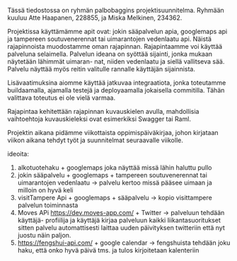 Tässä tiedostossa on ryhmän palbobaggins projektisuunnitelma. Ryhmään kuuluu
Atte Haapanen, 228855, ja Miska Melkinen, 234362.

Projektissa käyttämämme apit ovat: jokin sääpalvelun apia, googlemaps api ja
tampereen soutuvenerennat tai uimarantojen vedenlaatu api. Näistä rajapinnoista
muodostamme oman rajapinnan. Rajapintaamme voi käyttää palveluna selaimella.
Palvelun ideana on syöttää sijainti, jonka mukaan näytetään lähimmät uimaran-
nat, niiden vedenlaatu ja siellä vallitseva sää. Palvelu näyttää myös reitin
valitulle rannalle käyttäjän sijainnista.

Lisävaatimuksina aiomme käyttää jatkuvaa integraatiota, jonka toteutamme
buildaamalla, ajamalla testejä ja deployaamalla jokaisella commitilla. Tähän
valittava toteutus ei ole vielä varmaa.

Rajapintaa kehitettään rajapinnan kuvauskielen avulla, mahdollisia vaihtoehtoja
kuvauskieleksi ovat esimerkiksi Swagger tai Raml. 

Projektin aikana pidämme viikottaista oppimispäiväkirjaa, johon kirjataan
viikon aikana tehdyt työt ja suunnitelmat seuraavalle viikolle.

ideoita:
1. alkotuotehaku + googlemaps joka näyttää missä lähin haluttu pullo
2. jokin sääpalvelu + googlemaps + tampereen soutuvenerennat tai uimarantojen
vedenlaatu -> palvelu kertoo missä pääsee uimaan ja milloin on hyvä keli
3. visitTampere Api + googlemaps + sääpalvelu -> kopio visittampere palvelun 
toiminnasta
4. Moves APi https://dev.moves-app.com/ + Twitter -> palveluun tehdään käyttäjä-
profiilija ja käyttäjä kirjaa palveluun kaikki liikantasuoritukset sitten
palvelu automattisesti laittaa uuden päivityksen twitteriin että nyt juostu
näin paljon.
5. https://fengshui-api.com/ + google calendar -> fengshuista tehdään joku haku,
että onko hyvä päivä tms. ja tulos kirjoitetaan kalenteriin
